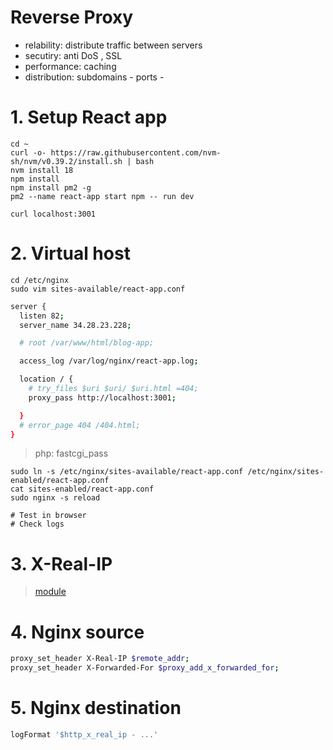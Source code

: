 # Reverse Proxy <!-- omit in toc -->

- relability: distribute traffic between servers
- secutiry: anti DoS , SSL
- performance: caching
- distribution: subdomains - ports -

# 1. Setup React app
```
cd ~
curl -o- https://raw.githubusercontent.com/nvm-sh/nvm/v0.39.2/install.sh | bash
nvm install 18
npm install
npm install pm2 -g
pm2 --name react-app start npm -- run dev

curl localhost:3001
```

# 2. Virtual host
```
cd /etc/nginx
sudo vim sites-available/react-app.conf
```

```sh
server {
  listen 82;
  server_name 34.28.23.228;

  # root /var/www/html/blog-app;

  access_log /var/log/nginx/react-app.log;

  location / {
    # try_files $uri $uri/ $uri.html =404;
    proxy_pass http://localhost:3001;

  }
  # error_page 404 /404.html;
}
```
> php: fastcgi_pass

```
sudo ln -s /etc/nginx/sites-available/react-app.conf /etc/nginx/sites-enabled/react-app.conf
cat sites-enabled/react-app.conf
sudo nginx -s reload

# Test in browser
# Check logs
```

# 3. X-Real-IP
> [module](http://nginx.org/en/docs/http/ngx_http_realip_module.html)

# 4. Nginx source
```sh
proxy_set_header X-Real-IP $remote_addr;
proxy_set_header X-Forwarded-For $proxy_add_x_forwarded_for;
```

# 5. Nginx destination
```sh
logFormat '$http_x_real_ip - ...'
```
